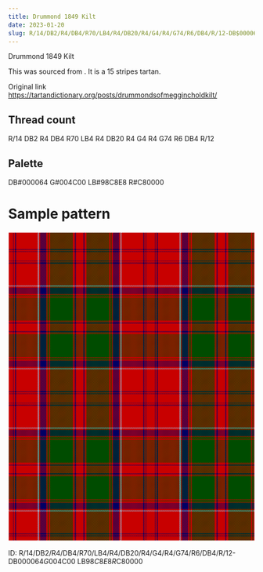 ```yaml
---
title: Drummond 1849 Kilt
date: 2023-01-20
slug: R/14/DB2/R4/DB4/R70/LB4/R4/DB20/R4/G4/R4/G74/R6/DB4/R/12-DB$000064 G$004C00 LB$98C8E8 R$C80000
---
```

Drummond 1849 Kilt

This was sourced from <no value>.  It is a 15 stripes tartan.

Original link https://tartandictionary.org/posts/drummondsofmeggincholdkilt/

## Thread count
R/14 DB2 R4 DB4 R70 LB4 R4 DB20 R4 G4 R4 G74 R6 DB4 R/12

## Palette
DB#000064 G#004C00 LB#98C8E8 R#C80000

# Sample pattern

![Tartan detail](tartan.png "R/14 DB2 R4 DB4 R70 LB4 R4 DB20 R4 G4 R4 G74 R6 DB4 R/12 tartan")

ID: R/14/DB2/R4/DB4/R70/LB4/R4/DB20/R4/G4/R4/G74/R6/DB4/R/12-DB$000064 G$004C00 LB$98C8E8 R$C80000
